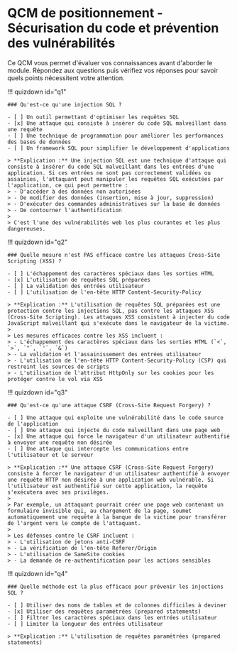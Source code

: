 # QCM de positionnement - Sécurisation du code et prévention des vulnérabilités

Ce QCM vous permet d'évaluer vos connaissances avant d'aborder le module. Répondez aux questions puis vérifiez vos réponses pour savoir quels points nécessitent votre attention.

!!! quizdown id="q1"
    
    ### Qu'est-ce qu'une injection SQL ?
    
    - [ ] Un outil permettant d'optimiser les requêtes SQL
    - [x] Une attaque qui consiste à insérer du code SQL malveillant dans une requête
    - [ ] Une technique de programmation pour améliorer les performances des bases de données
    - [ ] Un framework SQL pour simplifier le développement d'applications
    
    > **Explication :** Une injection SQL est une technique d'attaque qui consiste à insérer du code SQL malveillant dans les entrées d'une application. Si ces entrées ne sont pas correctement validées ou assainies, l'attaquant peut manipuler les requêtes SQL exécutées par l'application, ce qui peut permettre :
    > - D'accéder à des données non autorisées
    > - De modifier des données (insertion, mise à jour, suppression)
    > - D'exécuter des commandes administratives sur la base de données
    > - De contourner l'authentification
    >
    > C'est l'une des vulnérabilités web les plus courantes et les plus dangereuses.

!!! quizdown id="q2"

    ### Quelle mesure n'est PAS efficace contre les attaques Cross-Site Scripting (XSS) ?
    
    - [ ] L'échappement des caractères spéciaux dans les sorties HTML
    - [x] L'utilisation de requêtes SQL préparées
    - [ ] La validation des entrées utilisateur
    - [ ] L'utilisation de l'en-tête HTTP Content-Security-Policy
    
    > **Explication :** L'utilisation de requêtes SQL préparées est une protection contre les injections SQL, pas contre les attaques XSS (Cross-Site Scripting). Les attaques XSS consistent à injecter du code JavaScript malveillant qui s'exécute dans le navigateur de la victime.
    >
    > Les mesures efficaces contre les XSS incluent :
    > - L'échappement des caractères spéciaux dans les sorties HTML (`<`, `>`, `"`, `'`, `&`)
    > - La validation et l'assainissement des entrées utilisateur
    > - L'utilisation de l'en-tête HTTP Content-Security-Policy (CSP) qui restreint les sources de scripts
    > - L'utilisation de l'attribut HttpOnly sur les cookies pour les protéger contre le vol via XSS

!!! quizdown id="q3"

    ### Qu'est-ce qu'une attaque CSRF (Cross-Site Request Forgery) ?
    
    - [ ] Une attaque qui exploite une vulnérabilité dans le code source de l'application
    - [ ] Une attaque qui injecte du code malveillant dans une page web
    - [x] Une attaque qui force le navigateur d'un utilisateur authentifié à envoyer une requête non désirée
    - [ ] Une attaque qui intercepte les communications entre l'utilisateur et le serveur
    
    > **Explication :** Une attaque CSRF (Cross-Site Request Forgery) consiste à forcer le navigateur d'un utilisateur authentifié à envoyer une requête HTTP non désirée à une application web vulnérable. Si l'utilisateur est authentifié sur cette application, la requête s'exécutera avec ses privilèges.
    >
    > Par exemple, un attaquant pourrait créer une page web contenant un formulaire invisible qui, au chargement de la page, soumet automatiquement une requête à la banque de la victime pour transférer de l'argent vers le compte de l'attaquant.
    >
    > Les défenses contre le CSRF incluent :
    > - L'utilisation de jetons anti-CSRF
    > - La vérification de l'en-tête Referer/Origin
    > - L'utilisation de SameSite cookies
    > - La demande de re-authentification pour les actions sensibles

!!! quizdown id="q4"

    ### Quelle méthode est la plus efficace pour prévenir les injections SQL ?
    
    - [ ] Utiliser des noms de tables et de colonnes difficiles à deviner
    - [x] Utiliser des requêtes paramétrées (prepared statements)
    - [ ] Filtrer les caractères spéciaux dans les entrées utilisateur
    - [ ] Limiter la longueur des entrées utilisateur
    
    > **Explication :** L'utilisation de requêtes paramétrées (prepared statements)
